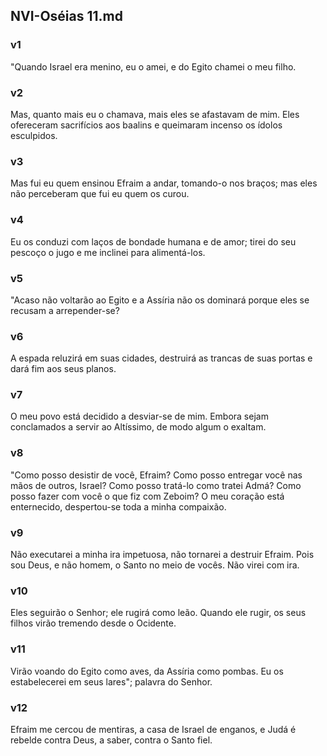 ## NVI-Oséias 11.md
### v1
 "Quando Israel era menino, eu o amei, e do Egito chamei o meu filho.
### v2
 Mas, quanto mais eu o chamava, mais eles se afastavam de mim. Eles ofereceram sacrifícios aos baalins e queimaram incenso os ídolos esculpidos.
### v3
 Mas fui eu quem ensinou Efraim a andar, tomando-o nos braços; mas eles não perceberam que fui eu quem os curou.
### v4
 Eu os conduzi com laços de bondade humana e de amor; tirei do seu pescoço o jugo e me inclinei para alimentá-los.
### v5
 "Acaso não voltarão ao Egito e a Assíria não os dominará porque eles se recusam a arrepender-se?
### v6
 A espada reluzirá em suas cidades, destruirá as trancas de suas portas e dará fim aos seus planos.
### v7
 O meu povo está decidido a desviar-se de mim. Embora sejam conclamados a servir ao Altíssimo, de modo algum o exaltam.
### v8
 "Como posso desistir de você, Efraim? Como posso entregar você nas mãos de outros, Israel? Como posso tratá-lo como tratei Admá? Como posso fazer com você o que fiz com Zeboim? O meu coração está enternecido, despertou-se toda a minha compaixão.
### v9
 Não executarei a minha ira impetuosa, não tornarei a destruir Efraim. Pois sou Deus, e não homem, o Santo no meio de vocês. Não virei com ira.
### v10
 Eles seguirão o Senhor; ele rugirá como leão. Quando ele rugir, os seus filhos virão tremendo desde o Ocidente.
### v11
 Virão voando do Egito como aves, da Assíria como pombas. Eu os estabelecerei em seus lares"; palavra do Senhor.
### v12
 Efraim me cercou de mentiras, a casa de Israel de enganos, e Judá é rebelde contra Deus, a saber, contra o Santo fiel.
